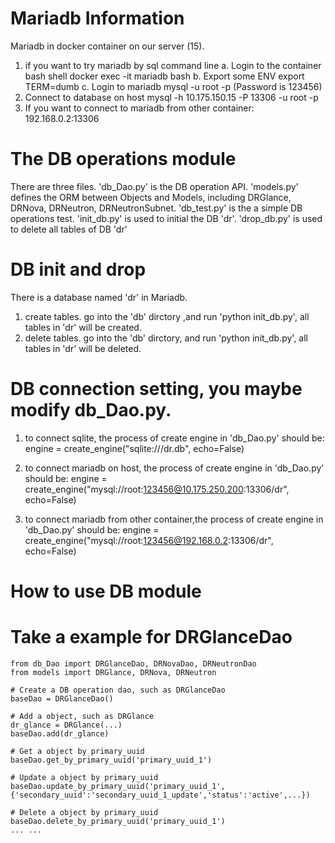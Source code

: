 # Mariadb Information
Mariadb in docker container on our server (15).
1. if you want to try mariadb by sql command line
    a.  Login to the container bash shell
          docker exec -it mariadb bash
    b.  Export some ENV
         export TERM=dumb
    c.  Login to mariadb
          mysql -u root -p
         (Password is 123456)
2.  Connect to database on host
    mysql -h 10.175.150.15 -P 13306 -u root -p
3.  If you want to connect to mariadb from other container:
    192.168.0.2:13306

# The DB operations module
There are three files.
'db_Dao.py' is the DB operation API.
'models.py' defines the ORM between Objects and Models, including DRGlance, DRNova, DRNeutron, DRNeutronSubnet.
'db_test.py' is the a simple DB operations test.
'init_db.py' is used to initial the DB 'dr'.
'drop_db.py' is used to delete all tables of DB 'dr' 

# DB init and drop 
There is a database named 'dr' in Mariadb.
1. create tables. go into the 'db' dirctory ,and run 'python init_db.py', all tables in 'dr' will be created.
2. delete tables. go into the 'db' dirctory, and run 'python init_db.py', all tables in 'dr' will be deleted.

# DB connection setting, you maybe modify db_Dao.py.

1. to connect sqlite, the process of create engine in 'db_Dao.py' should be:
   engine = create_engine("sqlite:///dr.db", echo=False)

2. to connect mariadb on host, the process of create engine in 'db_Dao.py' should be:
   engine = create_engine("mysql://root:123456@10.175.250.200:13306/dr", echo=False) 

3. to connect mariadb from other container,the process of create engine in 'db_Dao.py' should be:
   engine = create_engine("mysql://root:123456@192.168.0.2:13306/dr", echo=False) 

# How to use DB module
# Take a example for DRGlanceDao

```
from db_Dao import DRGlanceDao, DRNovaDao, DRNeutronDao
from models import DRGlance, DRNova, DRNeutron

# Create a DB operation dao, such as DRGlanceDao
baseDao = DRGlanceDao() 

# Add a object, such as DRGlance
dr_glance = DRGlance(...)
baseDao.add(dr_glance)

# Get a object by primary_uuid
baseDao.get_by_primary_uuid('primary_uuid_1')

# Update a object by primary_uuid
baseDao.update_by_primary_uuid('primary_uuid_1',{'secondary_uuid':'secondary_uuid_1_update','status':'active',...})

# Delete a object by primary_uuid
baseDao.delete_by_primary_uuid('primary_uuid_1')
... ...

```
